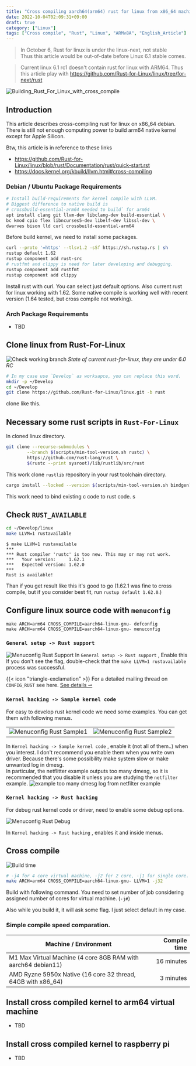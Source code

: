 ```yaml
---
title: "Cross compiling aarch64(arm64) rust for linux from x86_64 machine"
date: 2022-10-04T02:09:31+09:00
draft: true
category: ["Linux"]
tags: ["Cross compile", "Rust", "Linux", "ARMv8A", "English_Article"]
---
```


> In October 6, Rust for linux is under the linux-next, not stable<br>
> Thus this article would be out-of-date before Linux 6.1 stable comes.

> Current linux 6.1 rc1 doesn't contain rust for linux with ARM64.
> Thus this article play with https://github.com/Rust-for-Linux/linux/tree/for-next/rust


![Building_Rust_For_Linux_with_cross_compile](img/cross_compiling_aarch64_rust_for_linux_from_x86_64_linux/cat_12.png)

## Introduction
 This article describes cross-compiling rust for linux on x86_64 debian. There is still not enough computing power to build arm64 native kernel except for Apple Silicon.


Btw, this article is in reference to these links
- https://github.com/Rust-for-Linux/linux/blob/rust/Documentation/rust/quick-start.rst
- https://docs.kernel.org/kbuild/llvm.html#cross-compiling

### Debian / Ubuntu Package Requirements

```sh
# Install build-requirements for kernel compile with LLVM.
# Biggest difference to native build is
# crossbuild-essential-arm64 needed to build` for arm64
apt install clang git llvm-dev libclang-dev build-essential \
bc kmod cpio flex libncurses5-dev libelf-dev libssl-dev \
dwarves bison lld curl crossbuild-essential-arm64
```
Before build kernel, we need to install some packages.

```sh
curl --proto '=https' --tlsv1.2 -sSf https://sh.rustup.rs | sh
rustup default 1.62
rustup component add rust-src
# rustfmt and clippy is need for later developing and debugging.
rustup component add rustfmt 
rustup component add clippy
```
Install rust with curl. You can select just default options.
Also current rust for linux working with 1.62.
Some native compile is working well with recent version (1.64 tested, but cross compile not working).


### Arch Package Requirements
 - TBD


## Clone linux from Rust-For-Linux 
![Check working branch](img/build_in_m1vm/check_working_branch.png)
_State of current rust-for-linux, they are under 6.0 RC_

```sh
# In my case use `Develop` as worksapce, you can replace this word. 
mkdir -p ~/Develop
cd ~/Develop
git clone https://github.com/Rust-for-Linux/linux.git -b rust
```
clone like this.

## Necessary some rust scripts in `Rust-For-Linux`
In cloned linux directory.
```sh
git clone --recurse-submodules \
        --branch $(scripts/min-tool-version.sh rustc) \
        https://github.com/rust-lang/rust \
        $(rustc --print sysroot)/lib/rustlib/src/rust
```
This work clone `rustlib` repository in your rust toolchain directory.

```sh
cargo install --locked --version $(scripts/min-tool-version.sh bindgen) bindgen
```
This work need to bind existing c code to rust code.
s
## Check `RUST_AVAILABLE`
```sh
cd ~/Develop/linux
make LLVM=1 rustavailable
```

```
$ make LLVM=1 rustavailable
***
*** Rust compiler 'rustc' is too new. This may or may not work.
***   Your version:     1.62.1
***   Expected version: 1.62.0
***
Rust is available!
```
Than if you get result like this it's good to go
(1.62.1 was fine to cross compile, but if you consider best fit, run `rustup default 1.62.0`.)

## Configure linux source code with `menuconfig`
```
make ARCH=arm64 CROSS_COMPILE=aarch64-linux-gnu- defconfig
make ARCH=arm64 CROSS_COMPILE=aarch64-linux-gnu- menuconfig
```
### `General setup -> Rust support`
![Menuconfig Rust Support](img/build_in_m1vm/menuconfig_rust_in_m1vm_check_rust_support.png)
In `General setup -> Rust support` , Enable this <br>
If you don't see the flag, double-check that the `make LLVM=1 rustavailable` process was successful. <br>

<!--- Some emphasize block with HTML block  -->
<div class="flex px-4 py-2 mb-8 text-base rounded-md bg-primary-100 dark:bg-primary-900">
  <span class="flex items-center ltr:pr-3 rtl:pl-3 text-primary-400">
    {{< icon "triangle-exclamation" >}}
  </span>
  <span class="flex items-center justify-between grow dark:text-neutral-300">
    <span class="prose dark:prose-invert">For a detailed mailing thread on <code id="layout">CONFIG_RUST</code> see here.</span>
    <a href="https://lore.kernel.org/lkml/20220317181032.15436-17-ojeda@kernel.org/" class="px-4 !text-neutral !no-underline rounded-md bg-primary-600 hover:!bg-primary-500 dark:bg-primary-800 dark:hover:!bg-primary-700">
      See details &rharu;
    </a>
  </span>
</div>
<!--- End of the block  -->


### `Kernel hacking -> Sample kernel code`
For easy to develop rust kernel code we need some examples.
You can get them with following menus.

|    |    |
| -- | -- |
| ![Menuconfig Rust Sample1](img/build_in_m1vm/menuconfig_rust_in_m1vm_example_add2.png) | ![Menuconfig Rust Sample2](img/build_in_m1vm/menuconfig_rust_in_m1vm_example_add1.png) |

In `Kernel hacking -> Sample kernel code` , enable it (not all of them..) when you interest.
I don't recommend you enable them when you write own driver. Because there's some possibility make system slow or make unwanted log in dmesg. <br>
In particular, the netflitter example outputs too many dmesg, so it is recommended that you disable it unless you are studying the `netfilter` example.
![example too many dmesg log from netfilter example](img/build_in_m1vm/too_many_log.png)<br>

### `Kernel hacking -> Rust hacking`
For debug rust kernel code or driver, need to enable some debug options.

![Menuconfig Rust Debug](img/build_in_m1vm/menuconfig_rust_in_m1vm_debug.png)

In `Kernel hacking -> Rust hacking` , enables it and inside menus.


## Cross compile

![Build time](img/cross_compiling_aarch64_rust_for_linux_from_x86_64_linux/cross_with_j32.png)

```sh
# -j4 for 4 core virtual machine, -j2 for 2 core, -j1 for single core.
make ARCH=arm64 CROSS_COMPILE=aarch64-linux-gnu- LLVM=1 -j32
```
Build with following command. You need to set number of job considering assigned number of cores for virtual machine. (`-j#`)

Also while you build it, it will ask some flag. I just select default in my case.

### Simple compile speed comparation.
| Machine / Environment | Compile time |
| --------------------- | -----------: |
| M1 Max Virtual Machine (4 core 8GB RAM with aarch64 debian11) | 16 minutes |
| AMD Ryzne 5950x Native (16 core 32 thread, 64GB with x86_64)  | 3 minutes  |

## Install cross compiled kernel to arm64 virtual machine
- TBD

## Install cross compiled kernel to raspberry pi
- TBD
